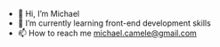 - 👋 Hi, I’m Michael
- 🌱 I’m currently learning front-end development skills
- 📫 How to reach me michael.camele@gmail.com

<!---
dialectrical/dialectrical is a ✨ special ✨ repository because its `README.md` (this file) appears on your GitHub profile.
You can click the Preview link to take a look at your changes.
--->
